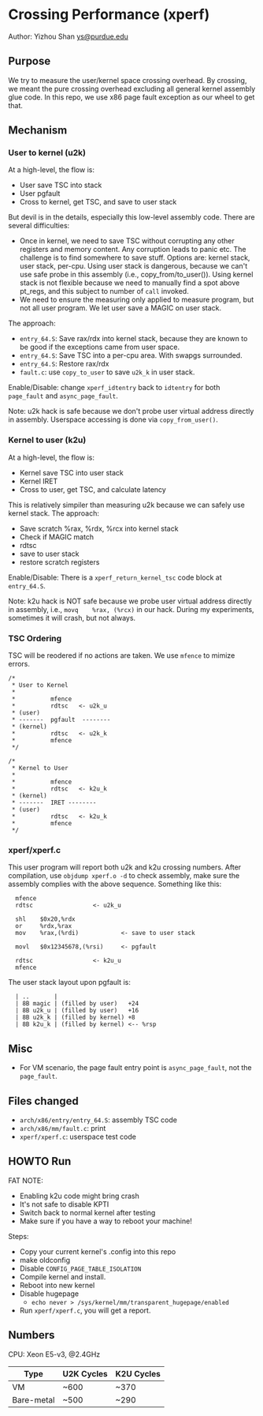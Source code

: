 # Crossing Performance (xperf)

Author: Yizhou Shan <ys@purdue.edu>

## Purpose

We try to measure the user/kernel space crossing overhead.
By crossing, we meant the pure crossing overhead excluding all general
kernel assembly glue code.
In this repo, we use x86 page fault exception as our wheel to get that.

## Mechanism

### User to kernel (u2k)

At a high-level, the flow is:
  - User save TSC into stack
  - User pgfault
  - Cross to kernel, get TSC, and save to user stack

But devil is in the details, especially this low-level assembly code.
There are several difficulties:
  - Once in kernel, we need to save TSC without corrupting any other
	  registers and memory content. Any corruption leads to panic etc.
	  The challenge is to find somewhere to save stuff.
	  Options are: kernel stack, user stack, per-cpu. Using user stack
	  is dangerous, because we can't use safe probe in this assembly (i.e., copy_from/to_user()).
	  Using kernel stack is not flexible because we need to manually
	  find a spot above pt_regs, and this subject to number of `call` invoked.
  - We need to ensure the measuring only applied to measure program,
	  but not all user program. We let user save a MAGIC on user stack.

The approach:
  - `entry_64.S`: Save rax/rdx into kernel stack, because they are known to be good
	  if the exceptions came from user space.
  - `entry_64.S`: Save TSC into a per-cpu area. With swapgs surrounded.
  - `entry_64.S`: Restore rax/rdx
  - `fault.c`: use `copy_to_user` to save `u2k_k` in user stack.

Enable/Disable: change `xperf_idtentry` back to `idtentry` for both `page_fault` and `async_page_fault`.

Note: u2k hack is safe because we don't probe user virtual address directly in assembly.
Userspace accessing is done via `copy_from_user()`.

### Kernel to user (k2u)

At a high-level, the flow is:
  - Kernel save TSC into user stack
  - Kernel IRET
  - Cross to user, get TSC, and calculate latency

This is relatively simpiler than measuring u2k because we can safely use kernel stack.
The approach:
  - Save scratch %rax, %rdx, %rcx into kernel stack
  - Check if MAGIC match
  - rdtsc
  - save to user stack
  - restore scratch registers

Enable/Disable: There is a `xperf_return_kernel_tsc` code block at `entry_64.S`.

Note: k2u hack is NOT safe because we probe user virtual address directly in assembly,
i.e., `movq    %rax, (%rcx)` in our hack. During my experiments, sometimes it will crash,
but not always.

### TSC Ordering

TSC will be reodered if no actions are taken.
We use `mfence` to mimize errors.
```
/*
 * User to Kernel 
 *
 *          mfence
 *          rdtsc	<- u2k_u
 * (user)
 * -------  pgfault  --------
 * (kernel)
 *          rdtsc	<- u2k_k
 *          mfence
 */

/*
 * Kernel to User
 *
 *          mfence
 *          rdtsc	<- k2u_k
 * (kernel)
 * -------  IRET --------
 * (user)
 *          rdtsc	<- k2u_k
 *          mfence
 */
```

### xperf/xperf.c

This user program will report both u2k and k2u crossing numbers.
After compilation, use `objdump xperf.o -d` to check assembly,
make sure the assembly complies with the above sequence.
Something like this:
```
  mfence 
  rdtsc  				<- u2k_u

  shl    $0x20,%rdx
  or     %rdx,%rax
  mov    %rax,(%rdi)			<- save to user stack

  movl   $0x12345678,(%rsi)		<- pgfault

  rdtsc  				<- k2u_u
  mfence 
```

The user stack layout upon pgfault is:
```
  | ..       |
  | 8B magic | (filled by user)   +24
  | 8B u2k_u | (filled by user)   +16
  | 8B u2k_k | (filled by kernel) +8
  | 8B k2u_k | (filled by kernel) <-- %rsp
```

## Misc

- For VM scenario, the page fault entry point is `async_page_fault`, not the `page_fault`.

## Files changed

- `arch/x86/entry/entry_64.S`: assembly TSC code
- `arch/x86/mm/fault.c`: print
- `xperf/xperf.c`: userspace test code

## HOWTO Run

FAT NOTE:
- Enabling k2u code might bring crash
- It's not safe to disable KPTI
- Switch back to normal kernel after testing
- Make sure if you have a way to reboot your machine!

Steps:
- Copy your current kernel's .config into this repo
- make oldconfig
- Disable `CONFIG_PAGE_TABLE_ISOLATION`
- Compile kernel and install.
- Reboot into new kernel
- Disable hugepage
  - `echo never > /sys/kernel/mm/transparent_hugepage/enabled`
- Run `xperf/xperf.c`, you will get a report.

## Numbers

CPU: Xeon E5-v3, @2.4GHz

|Type| U2K Cycles| K2U Cycles|
|---| ---|---|
| VM| ~600 | ~370 |
|Bare-metal| ~500| ~290|
